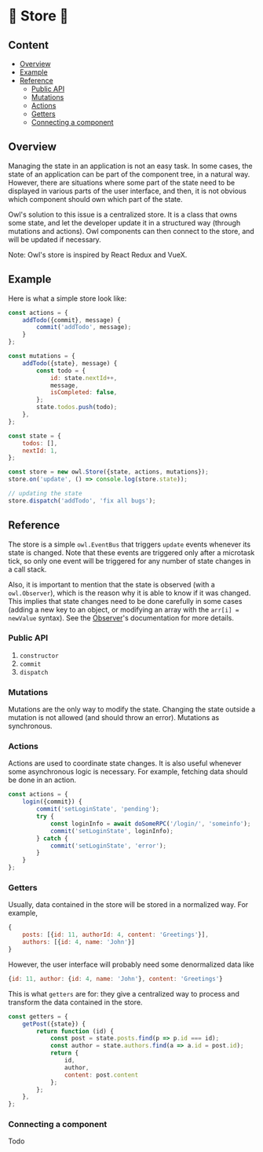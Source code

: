 # 🦉 Store 🦉

## Content

- [Overview](#overview)
- [Example](#example)
- [Reference](#reference)
  - [Public API](#public-api)
  - [Mutations](#mutations)
  - [Actions](#actions)
  - [Getters](#getters)
  - [Connecting a component](#connecting-a-component)

## Overview

Managing the state in an application is not an easy task. In some cases, the
state of an application can be part of the component tree, in a natural way.
However, there are situations where some part of the state need to be displayed
in various parts of the user interface, and then, it is not obvious which
component should own which part of the state.

Owl's solution to this issue is a centralized store. It is a class that owns
some state, and let the developer update it in a structured way (through
mutations and actions). Owl components can then connect to the store, and will
be updated if necessary.

Note: Owl's store is inspired by React Redux and VueX.

## Example

Here is what a simple store look like:

```js
const actions = {
    addTodo({commit}, message) {
        commit('addTodo', message);
    }
};

const mutations = {
    addTodo({state}, message) {
        const todo = {
            id: state.nextId++,
            message,
            isCompleted: false,
        };
        state.todos.push(todo);
    },
};

const state = {
    todos: [],
    nextId: 1,
};

const store = new owl.Store({state, actions, mutations});
store.on('update', () => console.log(store.state));

// updating the state
store.dispatch('addTodo', 'fix all bugs');
```


## Reference

The store is a simple `owl.EventBus` that triggers `update` events whenever its
state is changed.  Note that these events are triggered only after a microtask
tick, so only one event will be triggered for any number of state changes in a
call stack.

Also, it is important to mention that the state is observed (with a `owl.Observer`),
which is the reason why it is able to know if it was changed.  This implies that
state changes need to be done carefully in some cases (adding a new key to an
object, or modifying an array with the `arr[i] = newValue` syntax).  See the
[Observer](observer.md)'s documentation for more details.

### Public API

1. `constructor`
2. `commit`
3. `dispatch`

### Mutations

Mutations are the only way to modify the state.  Changing the state outside a
mutation is not allowed (and should throw an error).  Mutations as synchronous.

### Actions

Actions are used to coordinate state changes.  It is also useful whenever some
asynchronous logic is necessary.  For example, fetching data should be done
in an action.

```js
const actions = {
    login({commit}) {
        commit('setLoginState', 'pending');
        try {
            const loginInfo = await doSomeRPC('/login/', 'someinfo');
            commit('setLoginState', loginInfo);
        } catch {
            commit('setLoginState', 'error');
        }
    }
};
```

### Getters

Usually, data contained in the store will be stored in a normalized way. For
example,

```js
{
    posts: [{id: 11, authorId: 4, content: 'Greetings'}],
    authors: [{id: 4, name: 'John'}]
}
```

However, the user interface will probably need some denormalized data like

```js
{id: 11, author: {id: 4, name: 'John'}, content: 'Greetings'}
```

This is what `getters` are for: they give a centralized way to process and
transform the data contained in the store.

```js
const getters = {
    getPost({state}) {
        return function (id) {
            const post = state.posts.find(p => p.id === id);
            const author = state.authors.find(a => a.id = post.id);
            return {
                id,
                author,
                content: post.content
            };
        };
    },
};
```

### Connecting a component

Todo